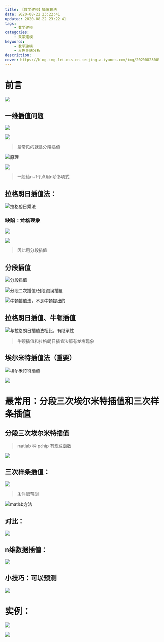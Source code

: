 ```yaml
---
title: 【数学建模】插值算法
date: 2020-08-22 23:22:41
updated: 2020-08-22 23:22:41
tags:
    - 数学建模
categories:
    - 数学建模
keywords:
    - 数学建模
    - 灰色关联分析
description:
cover: https://blog-img-lei.oss-cn-beijing.aliyuncs.com/img/20200823005545.png
---
```


# 前言

![](https://blog-img-lei.oss-cn-beijing.aliyuncs.com/img/image-20200822224142580.png)

## 一维插值问题

![](https://blog-img-lei.oss-cn-beijing.aliyuncs.com/img/image-20200822224245521.png)

![](https://blog-img-lei.oss-cn-beijing.aliyuncs.com/img/image-20200822224333723.png)

> 最常见的就是分段插值

![原理](https://blog-img-lei.oss-cn-beijing.aliyuncs.com/img/image-20200822224447942.png)

![](https://blog-img-lei.oss-cn-beijing.aliyuncs.com/img/image-20200822224501850.png)

> 一般给n+1个点用n阶多项式

## 拉格朗日插值法：

![拉格朗日乘法](https://blog-img-lei.oss-cn-beijing.aliyuncs.com/img/image-20200822224902577.png)

### 缺陷：龙格现象

![](https://blog-img-lei.oss-cn-beijing.aliyuncs.com/img/image-20200822225037684.png)

![](https://blog-img-lei.oss-cn-beijing.aliyuncs.com/img/image-20200822225135878.png)

> 因此用分段插值

## 分段插值

![分段插值](https://blog-img-lei.oss-cn-beijing.aliyuncs.com/img/image-20200822225228954.png)

![分段二次插值\分段跑误插值](https://blog-img-lei.oss-cn-beijing.aliyuncs.com/img/image-20200822225319316.png)



![牛顿插值法，不是牛顿提出的](https://blog-img-lei.oss-cn-beijing.aliyuncs.com/img/image-20200822225444170.png)

## 拉格朗日插值、牛顿插值

![与拉格朗日插值法相比，有继承性](https://blog-img-lei.oss-cn-beijing.aliyuncs.com/img/image-20200822225554372.png)

> 牛顿插值和拉格朗日插值法都有龙格现象

## 埃尔米特插值法（重要）

![埃尔米特特插值](https://blog-img-lei.oss-cn-beijing.aliyuncs.com/img/image-20200822225704274.png)

![](https://blog-img-lei.oss-cn-beijing.aliyuncs.com/img/image-20200822225725177.png)

# 最常用：分段三次埃尔米特插值和三次样条插值

## 分段三次埃尔米特插值

> matlab 种 pchip 有现成函数

![](https://blog-img-lei.oss-cn-beijing.aliyuncs.com/img/image-20200822225942589.png)

## 三次样条插值：

![](https://blog-img-lei.oss-cn-beijing.aliyuncs.com/img/image-20200822230735222.png)

> 条件很苛刻

![matlab方法](https://blog-img-lei.oss-cn-beijing.aliyuncs.com/img/image-20200822230801664.png)

## 对比：

![](https://blog-img-lei.oss-cn-beijing.aliyuncs.com/img/image-20200822231152794.png)

## n维数据插值：

![](https://blog-img-lei.oss-cn-beijing.aliyuncs.com/img/image-20200822231325373.png)

## 小技巧：可以预测

![](https://blog-img-lei.oss-cn-beijing.aliyuncs.com/img/image-20200822231538496.png)

# 实例：

![](https://blog-img-lei.oss-cn-beijing.aliyuncs.com/img/image-20200822231858847.png)

![](https://blog-img-lei.oss-cn-beijing.aliyuncs.com/img/image-20200822231931921.png)